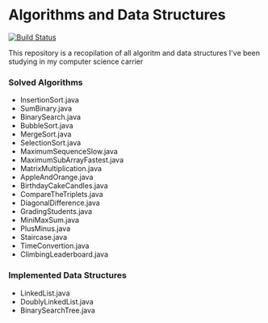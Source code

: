 # Algorithms and Data Structures

[![Build Status](https://travis-ci.org/joemccann/dillinger.svg?branch=master)](#)

This repository is a recopilation of all algoritm and data structures I've been studying in my computer science carrier

### Solved Algorithms
  - InsertionSort.java
  - SumBinary.java
  - BinarySearch.java
  - BubbleSort.java
  - MergeSort.java
  - SelectionSort.java
  - MaximumSequenceSlow.java
  - MaximumSubArrayFastest.java
  - MatrixMultiplication.java
  - AppleAndOrange.java
  - BirthdayCakeCandles.java
  - CompareTheTriplets.java
  - DiagonalDifference.java
  - GradingStudents.java
  - MiniMaxSum.java
  - PlusMinus.java
  - Staircase.java
  - TimeConvertion.java
  - ClimbingLeaderboard.java



### Implemented Data Structures

 - LinkedList.java
 - DoublyLinkedList.java
 - BinarySearchTree.java

